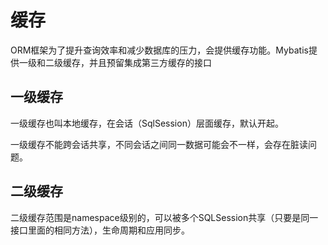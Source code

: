 # 缓存

ORM框架为了提升查询效率和减少数据库的压力，会提供缓存功能。Mybatis提供一级和二级缓存，并且预留集成第三方缓存的接口

## 一级缓存

  一级缓存也叫本地缓存，在会话（SqlSession）层面缓存，默认开起。
  
  一级缓存不能跨会话共享，不同会话之间同一数据可能会不一样，会存在脏读问题。
  
## 二级缓存

  二级缓存范围是namespace级别的，可以被多个SQLSession共享（只要是同一接口里面的相同方法），生命周期和应用同步。
  
  
